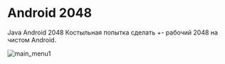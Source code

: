 # Android 2048
Java Android 2048
Костыльная попытка сделать +- рабочий 2048 на чистом Android.

![main_menu1](https://github.com/Pavel-Gornov/2048/assets/77741438/a94f96b9-653a-4f24-b11d-18a8ca0b753d)
